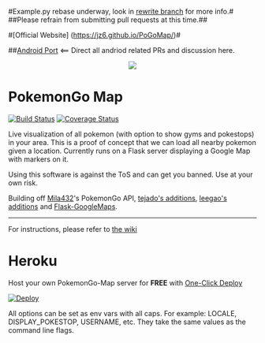#Example.py rebase underway, look in [rewrite branch](https://github.com/AHAAAAAAA/PokemonGo-Map/tree/py-rewrite) for more info.#
##Please refrain from submitting pull requests at this time.##

#[Official Website] (https://jz6.github.io/PoGoMap/)#

##[Android Port](https://github.com/omkarmoghe/Pokemap) <== Direct all andriod related PRs and discussion here.

<p align="center">
<img src="https://raw.githubusercontent.com/AHAAAAAAA/PokemonGo-Map/master/static/cover.png">
</p>

# PokemonGo Map

[![Build Status](https://travis-ci.org/AHAAAAAAA/PokemonGo-Map.svg?branch=master)](https://travis-ci.org/AHAAAAAAA/PokemonGo-Map) [![Coverage Status](https://coveralls.io/repos/github/AHAAAAAAA/PokemonGo-Map/badge.svg?branch=master)](https://coveralls.io/github/AHAAAAAAA/PokemonGo-Map?branch=master)

Live visualization of all pokemon (with option to show gyms and pokestops) in your area. This is a proof of concept that we can load all nearby pokemon given a location. Currently runs on a Flask server displaying a Google Map with markers on it.

Using this software is against the ToS and can get you banned. Use at your own risk.

Building off [Mila432](https://github.com/Mila432/Pokemon_Go_API)'s PokemonGo API, [tejado's additions](https://github.com/tejado/pokemongo-api-demo), [leegao's additions](https://github.com/leegao/pokemongo-api-demo/tree/simulation) and [Flask-GoogleMaps](https://github.com/rochacbruno/Flask-GoogleMaps).

---
For instructions, please refer to [the wiki](https://github.com/AHAAAAAAA/PokemonGo-Map/wiki)

# Heroku
Host your own PokemonGo-Map server for **FREE** with [One-Click Deploy](https://heroku.com/deploy)

[![Deploy](https://www.herokucdn.com/deploy/button.png)](https://heroku.com/deploy?template=https://github.com/AHAAAAAAA/PokemonGo-Map/tree/master)

All options can be set as env vars with all caps. For example: LOCALE, DISPLAY_POKESTOP, USERNAME, etc. They take the same values as the command line flags.
